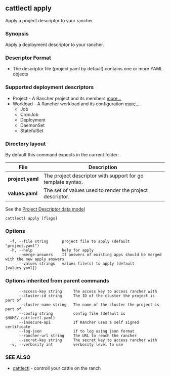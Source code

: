 ## cattlectl apply

Apply a project descriptor to your rancher

### Synopsis

Apply a deployment descriptor to your rancher.

### Descriptor Format

* The descriptor file (project.yaml by default) contains one or more YAML objects

### Supported deployment descriptors

* Project - A Rancher project and its members [more...](project_descriptor.md)
* Workload - A Rancher workload and its configuration [more...](project_workload_descriptor.md)
  * Job
  * CronJob
  * Deployment
  * DaemonSet
  * StatefulSet

### Directory layout

By default this command expects in the current folder:

| File             | Description                                                 |
|------------------|-------------------------------------------------------------|
| __project.yaml__ | The project descriptor with support for go template syntax. |
| __values.yaml__  | The set of values used to render the project descriptor.    |

See the [Project Descriptor data model](project_descriptor.md)

```
cattlectl apply [flags]
```

### Options

```
  -f, --file string      project file to apply (default "project.yaml")
  -h, --help             help for apply
      --merge-answers    If answers of existing apps should be merged with the new apply answers
      --values strings   values file(s) to apply (default [values.yaml])
```

### Options inherited from parent commands

```
      --access-key string     The access key to access rancher with
      --cluster-id string     The ID of the cluster the project is part of
      --cluster-name string   The name of the cluster the project is part of
      --config string         config file (default is $HOME/.cattlectl.yaml)
      --insecure-api          If Rancher uses a self signed certificate
      --log-json              if to log using json format
      --rancher-url string    The URL to reach the rancher
      --secret-key string     The secret key to access rancher with
  -v, --verbosity int         verbosity level to use
```

### SEE ALSO

* [cattlectl](cattlectl.md)	 - controll your cattle on the ranch

